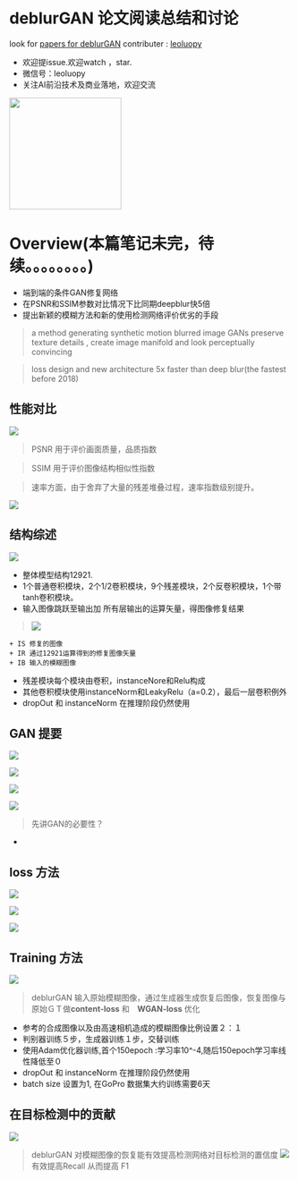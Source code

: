 

# deblurGAN 论文阅读总结和讨论

look for [papers for deblurGAN](./ECCV2018_deblurGAN.pdf)
contributer : [leoluopy](https://github.com/leoluopy)

+ 欢迎提issue.欢迎watch ，star.
+ 微信号：leoluopy
+ 关注AI前沿技术及商业落地，欢迎交流

<img width="200" height="200" src="https://github.com/leoluopy/paper_discussing/blob/master/wechat_id.jpeg"/>


# Overview(本篇笔记未完，待续。。。。。。。。)
+ 端到端的条件GAN修复网络
+ 在PSNR和SSIM参数对比情况下比同期deepblur快5倍
+ 提出新颖的模糊方法和新的使用检测网络评价优劣的手段

> a method generating synthetic motion blurred image GANs preserve texture details , create image manifold and look perceptually convincing

>  loss design and new architecture 5x faster than deep blur(the fastest before 2018)

## 性能对比
![](./compare_PSNR_SSIM.png)
> PSNR 用于评价画面质量，品质指数

> SSIM 用于评价图像结构相似性指数

> 速率方面，由于舍弃了大量的残差堆叠过程，速率指数级别提升。

![](./output.png)

## 结构综述
![](./network.png)
+ 整体模型结构12921.
+ 1个普通卷积模块，2个1/2卷积模块，9个残差模块，2个反卷积模块，1个带tanh卷积模块。
+ 输入图像跳跃至输出加 所有层输出的运算矢量，得图像修复结果
> ![](./skip.png) 

    + IS 修复的图像
    + IR 通过12921运算得到的修复图像矢量
    + IB 输入的模糊图像
+ 残差模块每个模块由卷积，instanceNore和Relu构成
+ 其他卷积模块使用instanceNorm和LeakyRelu（a=0.2），最后一层卷积例外
+ dropOut 和 instanceNorm 在推理阶段仍然使用

## GAN 提要
![](./GAN_loss_ori.png)

![](./W-distance.png)

![](./WGAN-loss.png)

![](./WGAN-GP.png)

> 先讲GAN的必要性？

+ 

## loss 方法
![](./deblurGAN-loss.png)

![](./deblurGAN-GAN-loss.PNG)

![](./deblurGAN-content-loss.png)



## Training 方法
![](./training_sketch_map.PNG)
> deblurGAN 输入原始模糊图像，通过生成器生成恢复后图像，恢复图像与原始ＧＴ做**content-loss** 和　**WGAN-loss** 优化

+ 参考的合成图像以及由高速相机造成的模糊图像比例设置２：１
+ 判别器训练５步，生成器训练１步，交替训练
+ 使用Adam优化器训练,首个150epoch :学习率10^-4,随后150epoch学习率线性降低至０
+ dropOut 和 instanceNorm 在推理阶段仍然使用
+ batch size 设置为1, 在GoPro 数据集大约训练需要6天

## 在目标检测中的贡献
![](./detection-contribute.png)
> deblurGAN 对模糊图像的恢复能有效提高检测网络对目标检测的置信度
![](./detection-contribute2.png)
> 有效提高Recall 从而提高 F1




